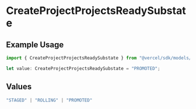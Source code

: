 # CreateProjectProjectsReadySubstate

## Example Usage

```typescript
import { CreateProjectProjectsReadySubstate } from "@vercel/sdk/models/createprojectop.js";

let value: CreateProjectProjectsReadySubstate = "PROMOTED";
```

## Values

```typescript
"STAGED" | "ROLLING" | "PROMOTED"
```